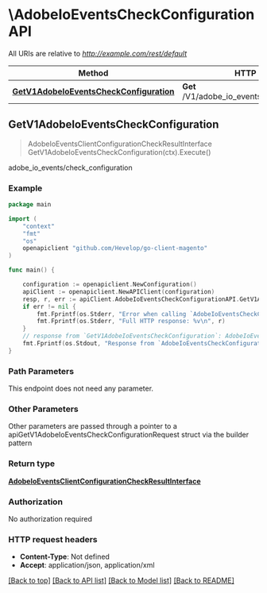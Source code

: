# \AdobeIoEventsCheckConfigurationAPI

All URIs are relative to *http://example.com/rest/default*

Method | HTTP request | Description
------------- | ------------- | -------------
[**GetV1AdobeIoEventsCheckConfiguration**](AdobeIoEventsCheckConfigurationAPI.md#GetV1AdobeIoEventsCheckConfiguration) | **Get** /V1/adobe_io_events/check_configuration | adobe_io_events/check_configuration



## GetV1AdobeIoEventsCheckConfiguration

> AdobeIoEventsClientConfigurationCheckResultInterface GetV1AdobeIoEventsCheckConfiguration(ctx).Execute()

adobe_io_events/check_configuration



### Example

```go
package main

import (
	"context"
	"fmt"
	"os"
	openapiclient "github.com/Hevelop/go-client-magento"
)

func main() {

	configuration := openapiclient.NewConfiguration()
	apiClient := openapiclient.NewAPIClient(configuration)
	resp, r, err := apiClient.AdobeIoEventsCheckConfigurationAPI.GetV1AdobeIoEventsCheckConfiguration(context.Background()).Execute()
	if err != nil {
		fmt.Fprintf(os.Stderr, "Error when calling `AdobeIoEventsCheckConfigurationAPI.GetV1AdobeIoEventsCheckConfiguration``: %v\n", err)
		fmt.Fprintf(os.Stderr, "Full HTTP response: %v\n", r)
	}
	// response from `GetV1AdobeIoEventsCheckConfiguration`: AdobeIoEventsClientConfigurationCheckResultInterface
	fmt.Fprintf(os.Stdout, "Response from `AdobeIoEventsCheckConfigurationAPI.GetV1AdobeIoEventsCheckConfiguration`: %v\n", resp)
}
```

### Path Parameters

This endpoint does not need any parameter.

### Other Parameters

Other parameters are passed through a pointer to a apiGetV1AdobeIoEventsCheckConfigurationRequest struct via the builder pattern


### Return type

[**AdobeIoEventsClientConfigurationCheckResultInterface**](AdobeIoEventsClientConfigurationCheckResultInterface.md)

### Authorization

No authorization required

### HTTP request headers

- **Content-Type**: Not defined
- **Accept**: application/json, application/xml

[[Back to top]](#) [[Back to API list]](../README.md#documentation-for-api-endpoints)
[[Back to Model list]](../README.md#documentation-for-models)
[[Back to README]](../README.md)

